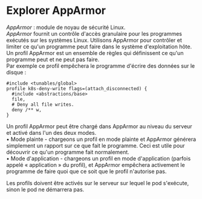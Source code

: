 # Explorer AppArmor
*AppArmor* : module de noyau de sécurité Linux.<br>
*AppArmor* fournit un contrôle d'accès granulaire pour les programmes exécutés sur les systèmes Linux. Utilisons AppArmor pour contrôler et limiter ce qu'un programme peut faire dans le système d'exploitation hôte.<br>
Un profil AppArmor est un ensemble de règles qui définissent ce qu'un programme peut et ne peut pas faire.<br>
Par exemple ce profil empêchera le programme d'écrire des données sur le disque :
```
#include <tunables/global>
profile k8s-deny-write flags=(attach_disconnected) {
  #include <abstractions/base>
  file,
  # Deny all file writes.
  deny /** w,
}
```

Un profil AppArmor peut être chargé dans AppArmor au niveau du serveur et activé dans l'un des deux modes.<br>
• Mode plainte - chargeons un profil en mode plainte et AppArmor générera simplement un rapport sur ce que fait le programme. Ceci est utile pour découvrir ce qu'un programme fait normalement.<br>
• Mode d'application - chargeons un profil en mode d'application (parfois appelé « application » du profil), et AppArmor empêchera activement le programme de faire quoi que ce soit que le profil n'autorise pas.<br>

Les profils doivent être activés sur le serveur sur lequel le pod s'exécute, sinon le pod ne démarrera pas.